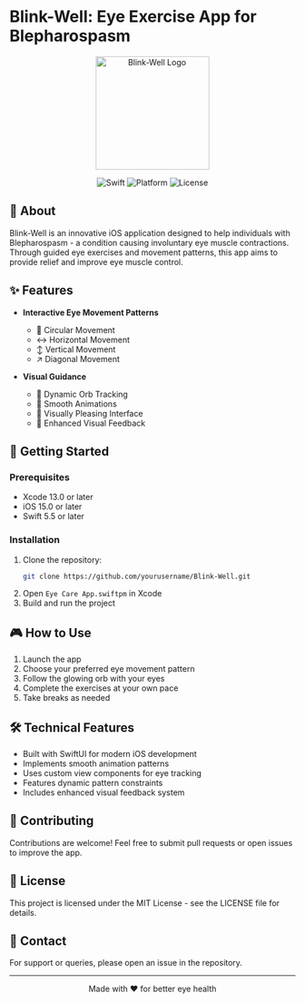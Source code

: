 # Blink-Well: Eye Exercise App for Blepharospasm

<div align="center">
  <img src="![appLogo](https://github.com/user-attachments/assets/32f8f024-f363-49bb-922c-bea03f650a09)
" alt="Blink-Well Logo" width="200"/>
  
  ![Swift](https://img.shields.io/badge/Swift-5.5+-orange.svg)
  ![Platform](https://img.shields.io/badge/Platform-iOS%2015.0+-blue.svg)
  ![License](https://img.shields.io/badge/License-MIT-green.svg)
</div>

## 🎯 About

Blink-Well is an innovative iOS application designed to help individuals with Blepharospasm - a condition causing involuntary eye muscle contractions. Through guided eye exercises and movement patterns, this app aims to provide relief and improve eye muscle control.

## ✨ Features

- **Interactive Eye Movement Patterns**
  - 🔄 Circular Movement
  - ↔️ Horizontal Movement
  - ↕️ Vertical Movement
  - ↗️ Diagonal Movement

- **Visual Guidance**
  - 🎯 Dynamic Orb Tracking
  - 🌟 Smooth Animations
  - 🎨 Visually Pleasing Interface
  - 💫 Enhanced Visual Feedback

## 🚀 Getting Started

### Prerequisites
- Xcode 13.0 or later
- iOS 15.0 or later
- Swift 5.5 or later

### Installation
1. Clone the repository:
   ```bash
   git clone https://github.com/yourusername/Blink-Well.git
   ```
2. Open `Eye Care App.swiftpm` in Xcode
3. Build and run the project

## 🎮 How to Use

1. Launch the app
2. Choose your preferred eye movement pattern
3. Follow the glowing orb with your eyes
4. Complete the exercises at your own pace
5. Take breaks as needed

## 🛠 Technical Features

- Built with SwiftUI for modern iOS development
- Implements smooth animation patterns
- Uses custom view components for eye tracking
- Features dynamic pattern constraints
- Includes enhanced visual feedback system

## 🤝 Contributing

Contributions are welcome! Feel free to submit pull requests or open issues to improve the app.

## 📝 License

This project is licensed under the MIT License - see the LICENSE file for details.

## 👥 Contact

For support or queries, please open an issue in the repository.

---

<div align="center">
  Made with ❤️ for better eye health
</div>
